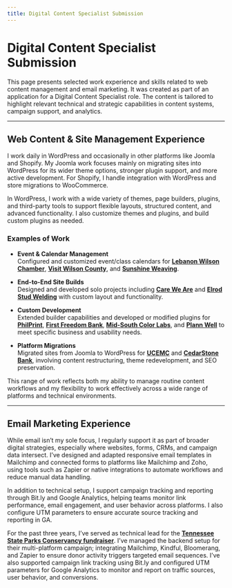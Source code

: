 ```yaml
---
title: Digital Content Specialist Submission
---
```


# Digital Content Specialist Submission

This page presents selected work experience and skills related to web content management and email marketing. It was created as part of an application for a Digital Content Specialist role. The content is tailored to highlight relevant technical and strategic capabilities in content systems, campaign support, and analytics.

---

## Web Content & Site Management Experience

I work daily in WordPress and occasionally in other platforms like Joomla and Shopify. My Joomla work focuses mainly on migrating sites into WordPress for its wider theme options, stronger plugin support, and more active development. For Shopify, I handle integration with WordPress and store migrations to WooCommerce.

In WordPress, I work with a wide variety of themes, page builders, plugins, and third-party tools to support flexible layouts, structured content, and advanced functionality. I also customize themes and plugins, and build custom plugins as needed.

### Examples of Work

- **Event & Calendar Management**  
  Configured and customized event/class calendars for <a href="https://lebanonwilsonchamber.com/events/" target="_blank" rel="noopener"><strong>Lebanon Wilson Chamber</strong></a>, <a href="https://visitwilsoncounty.com/" target="_blank" rel="noopener"><strong>Visit Wilson County</strong></a>, and <a href="https://sunshineweaving.com/product-category/class/" target="_blank" rel="noopener"><strong>Sunshine Weaving</strong></a>.

- **End-to-End Site Builds**  
  Designed and developed solo projects including <a href="https://careweare.com" target="_blank" rel="noopener"><strong>Care We Are</strong></a> and <a href="https://elrodstudwelding.com" target="_blank" rel="noopener"><strong>Elrod Stud Welding</strong></a> with custom layout and functionality.

- **Custom Development**  
  Extended builder capabilities and developed or modified plugins for <a href="https://philprint.com" target="_blank" rel="noopener"><strong>PhilPrint</strong></a>, <a href="https://firstfreedombank.com" target="_blank" rel="noopener"><strong>First Freedom Bank</strong></a>, <a href="https://midsouthcolor.com/" target="_blank" rel="noopener"><strong>Mid-South Color Labs</strong></a>, and <a href="https://plannwell.com/" target="_blank" rel="noopener"><strong>Plann Well</strong></a> to meet specific business and usability needs.

- **Platform Migrations**  
  Migrated sites from Joomla to WordPress for <a href="https://ucemc.com" target="_blank" rel="noopener noreferrer"><strong>UCEMC</strong></a> and <a href="https://cedarstonebank.com" target="_blank" rel="noopener noreferrer"><strong>CedarStone Bank</strong></a>, involving content restructuring, theme redevelopment, and SEO preservation.


This range of work reflects both my ability to manage routine content workflows and my flexibility to work effectively across a wide range of platforms and technical environments.

---

## Email Marketing Experience

While email isn’t my sole focus, I regularly support it as part of broader digital strategies, especially where websites, forms, CRMs, and campaign data intersect. I’ve designed and adapted responsive email templates in Mailchimp and connected forms to platforms like Mailchimp and Zoho, using tools such as Zapier or native integrations to automate workflows and reduce manual data handling.

In addition to technical setup, I support campaign tracking and reporting through Bit.ly and Google Analytics, helping teams monitor link performance, email engagement, and user behavior across platforms. I also configure UTM parameters to ensure accurate source tracking and reporting in GA.

For the past three years, I’ve served as technical lead for the [**Tennessee State Parks Conservancy fundraiser**](https://tnstateparksconservancy.org/my-tn-state-park-fundraiser/). I’ve managed the backend setup for their multi-platform campaign; integrating Mailchimp, Kindful, Bloomerang, and Zapier to ensure donor activity triggers targeted email sequences. I’ve also supported campaign link tracking using Bit.ly and configured UTM parameters for Google Analytics to monitor and report on traffic sources, user behavior, and conversions.

